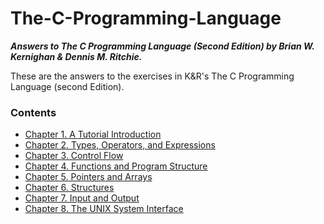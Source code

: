 # The-C-Programming-Language
***Answers to The C Programming Language (Second Edition) by Brian W. Kernighan &amp; Dennis M. Ritchie.***

These are the answers to the exercises in K&R's The C Programming Language
(second Edition).

### Contents

- [Chapter 1. A Tutorial Introduction](Chapter-01/)
- [Chapter 2. Types, Operators, and Expressions](Chapter-02)
- [Chapter 3. Control Flow](Chapter-03)
- [Chapter 4. Functions and Program Structure](Chapter-04)
- [Chapter 5. Pointers and Arrays](Chapter-05)
- [Chapter 6. Structures](Chapter-06)
- [Chapter 7. Input and Output](Chapter-07)
- [Chapter 8. The UNIX System Interface](Chapter-08)
